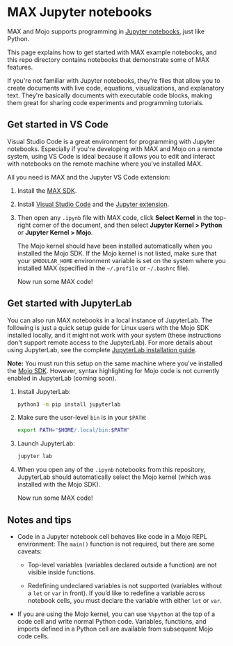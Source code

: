 # MAX Jupyter notebooks

MAX and Mojo supports programming in [Jupyter notebooks](https://jupyter.org/), just like Python.

This page explains how to get started with MAX example notebooks, and this repo directory contains notebooks that demonstrate some of MAX features.

If you're not familiar with Jupyter notebooks, they're files that allow you to create documents with live code, equations, visualizations, and explanatory text. They're basically documents with executable code blocks, making them great for sharing code experiments and programming tutorials.

## Get started in VS Code

Visual Studio Code is a great environment for programming with Jupyter notebooks. Especially if you're developing with MAX and Mojo on a remote system, using VS Code is ideal because it allows you to edit and interact with notebooks on the remote machine where you've installed MAX.

All you need is MAX and the Jupyter VS Code extension:

1. Install the [MAX SDK](https://developer.modular.com/download).

2. Install [Visual Studio Code](https://code.visualstudio.com/) and the
   [Jupyter extension](https://marketplace.visualstudio.com/items?itemName=ms-toolsai.jupyter).

3. Then open any `.ipynb` file with MAX code, click **Select Kernel** in the top-right corner of the document, and then select **Jupyter Kernel > Python** or **Jupyter Kernel > Mojo**.

   The Mojo kernel should have been installed automatically when you installed the Mojo SDK. If the Mojo kernel is not listed, make sure that your `$MODULAR_HOME` environment variable is set on the system where you installed MAX (specified in the `~/.profile` or `~/.bashrc` file).

   Now run some MAX code!

## Get started with JupyterLab

You can also run MAX notebooks in a local instance of JupyterLab. The following is just a quick setup guide for Linux users with the Mojo SDK installed locally, and it might not work with your system (these instructions don't support remote access to the JupyterLab). For more details about using JupyterLab, see the complete [JupyterLab installation guide](https://jupyterlab.readthedocs.io/en/latest/getting_started/installation.html).

**Note:** You must run this setup on the same machine where you've installed the [Mojo SDK](https://developer.modular.com/download). However, syntax highlighting for Mojo code is not currently enabled in JupyterLab (coming soon).

1. Install JupyterLab:

    ```sh
    python3 -m pip install jupyterlab
    ```

2. Make sure the user-level `bin` is in your `$PATH`:

    ```sh
    export PATH="$HOME/.local/bin:$PATH"
    ```

3. Launch JupyterLab:

    ```sh
    jupyter lab
    ```

4. When you open any of the `.ipynb` notebooks from this repository, JupyterLab should automatically select the Mojo kernel (which was installed with the Mojo SDK).

   Now run some MAX code!

## Notes and tips

- Code in a Jupyter notebook cell behaves like code in a Mojo REPL environment: The `main()` function is not required, but there are some caveats:

  - Top-level variables (variables declared outside a function) are not visible inside functions.

  - Redefining undeclared variables is not supported (variables without a `let` or `var` in front). If you’d like to redefine a variable across notebook cells, you must declare the variable with either `let` or `var`.

- If you are using the Mojo kernel, you can use `%%python` at the top of a code cell and write normal Python code. Variables, functions, and imports defined in a Python cell are available from subsequent Mojo code cells.
